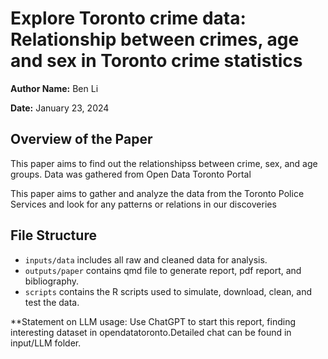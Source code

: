 # Explore Toronto crime data: Relationship between crimes, age and sex in Toronto crime statistics

**Author Name:** Ben Li

**Date:** January 23, 2024

## Overview of the Paper

This paper aims to find out the relationshipss between crime, sex, and age groups. Data was gathered from Open Data Toronto Portal

This paper aims to gather and analyze the data from the Toronto Police Services and look for any patterns or relations in our discoveries




## File Structure

-   `inputs/data` includes all raw and cleaned data for analysis. 
-   `outputs/paper` contains qmd file to generate report, pdf report, and bibliography.
-   `scripts` contains the R scripts used to simulate, download, clean, and test the data.


**Statement on LLM usage:
Use ChatGPT to start this report, finding interesting dataset in opendatatoronto.Detailed chat can be found in input/LLM folder. 

